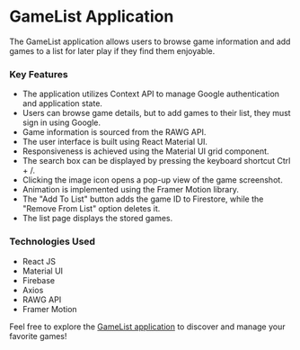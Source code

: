 # GameList Application

The GameList application allows users to browse game information and add games to a list for later play if they find them enjoyable.

### Key Features

- The application utilizes Context API to manage Google authentication and application state.
- Users can browse game details, but to add games to their list, they must sign in using Google.
- Game information is sourced from the RAWG API.
- The user interface is built using React Material UI.
- Responsiveness is achieved using the Material UI grid component.
- The search box can be displayed by pressing the keyboard shortcut Ctrl + /.
- Clicking the image icon opens a pop-up view of the game screenshot.
- Animation is implemented using the Framer Motion library.
- The "Add To List" button adds the game ID to Firestore, while the "Remove From List" option deletes it.
- The list page displays the stored games.

### Technologies Used

- React JS
- Material UI
- Firebase
- Axios
- RAWG API
- Framer Motion

Feel free to explore the [GameList application](https://gamelist-b66b2.web.app/) to discover and manage your favorite games!

